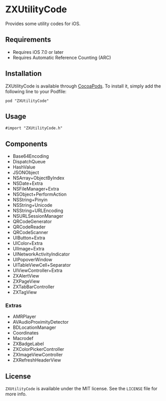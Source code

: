 ZXUtilityCode
===============
Provides some utility codes for iOS.

## Requirements

* Requires iOS 7.0 or later
* Requires Automatic Reference Counting (ARC)

## Installation

ZXUtilityCode is available through [CocoaPods](http://cocoapods.org). To install it, simply add the following line to your Podfile:

```
pod "ZXUtilityCode"
```

## Usage

```
#import "ZXUtilityCode.h"
```

## Components

* Base64Encoding
* DispatchQueue
* HashValue
* JSONObject
* NSArray+ObjectByIndex
* NSDate+Extra
* NSFileManager+Extra
* NSObject+PerformAction
* NSString+Pinyin
* NSString+Unicode
* NSString+URLEncoding
* NSURLSessionManager
* QRCodeGenerator
* QRCodeReader
* QRCodeScanner
* UIButton+Extra
* UIColor+Extra
* UIImage+Extra
* UINetworkActivityIndicator
* UIPopoverWindow
* UITableViewCell+Separator
* UIViewController+Extra
* ZXAlertView
* ZXPageView
* ZXTabBarController
* ZXTagView

### Extras

* AMRPlayer
* AVAudioProximityDetector
* BDLocationManager
* Coordinates
* Macrodef
* ZXBadgeLabel
* ZXColorPickerController
* ZXImageViewController
* ZXRefreshHeaderView

## License

`ZXUtilityCode` is available under the MIT license. See the `LICENSE` file for more info.